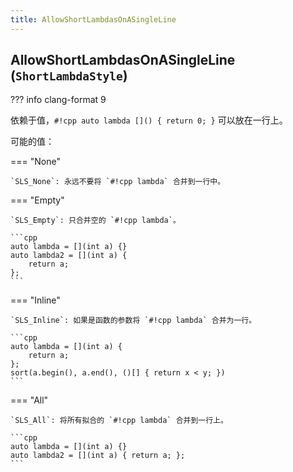 ```yaml
---
title: AllowShortLambdasOnASingleLine
---
```


## AllowShortLambdasOnASingleLine (`ShortLambdaStyle`)

??? info
    clang-format 9

依赖于值，`#!cpp auto lambda []() { return 0; }` 可以放在一行上。

可能的值：

=== "None"

    `SLS_None`: 永远不要将 `#!cpp lambda` 合并到一行中。

=== "Empty"

    `SLS_Empty`: 只合并空的 `#!cpp lambda`。

    ```cpp
    auto lambda = [](int a) {}
    auto lambda2 = [](int a) {
        return a;
    };
    ```

=== "Inline"

    `SLS_Inline`: 如果是函数的参数将 `#!cpp lambda` 合并为一行。

    ```cpp
    auto lambda = [](int a) {
        return a;
    };
    sort(a.begin(), a.end(), ()[] { return x < y; })
    ```

=== "All"

    `SLS_All`: 将所有拟合的 `#!cpp lambda` 合并到一行上。

    ```cpp
    auto lambda = [](int a) {}
    auto lambda2 = [](int a) { return a; };
    ```
